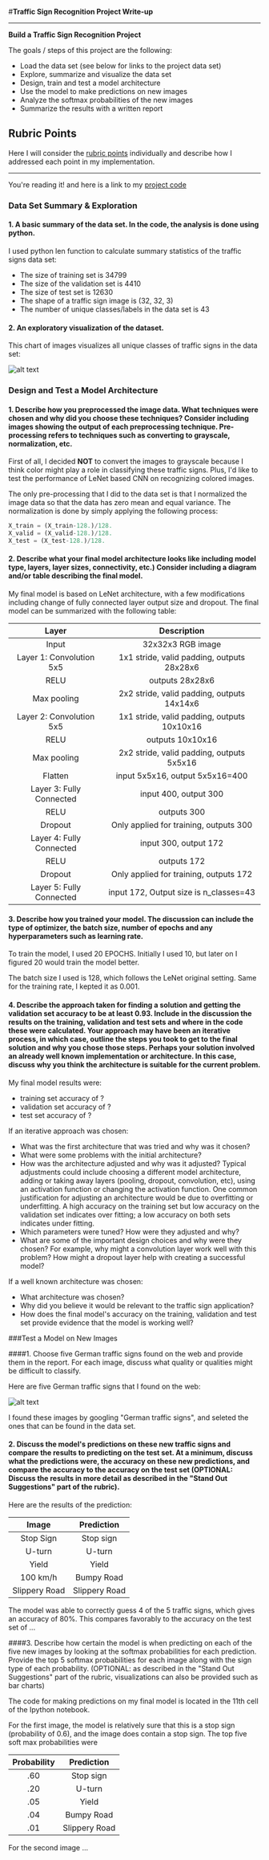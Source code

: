 #**Traffic Sign Recognition Project Write-up** 


---

**Build a Traffic Sign Recognition Project**

The goals / steps of this project are the following:
* Load the data set (see below for links to the project data set)
* Explore, summarize and visualize the data set
* Design, train and test a model architecture
* Use the model to make predictions on new images
* Analyze the softmax probabilities of the new images
* Summarize the results with a written report


[//]: # (Image References)

[image1]: ./Train_Pic_Samples.png "Visualization"
[image2]: ./New_Images.png "Five new images"


## Rubric Points
Here I will consider the [rubric points](https://review.udacity.com/#!/rubrics/481/view) individually and describe how I addressed each point in my implementation.  

---

You're reading it! and here is a link to my [project code](https://github.com/haoyus/Carnd_Term2_Project2/blob/master/Traffic_Sign_Classifier.ipynb)

### Data Set Summary & Exploration

#### 1. A basic summary of the data set. In the code, the analysis is done using python.

I used python len function to calculate summary statistics of the traffic
signs data set:

* The size of training set is 34799
* The size of the validation set is 4410
* The size of test set is 12630
* The shape of a traffic sign image is (32, 32, 3)
* The number of unique classes/labels in the data set is 43

#### 2. An exploratory visualization of the dataset.

This chart of images visualizes all unique classes of traffic signs in the data set:

![alt text][image1]

### Design and Test a Model Architecture

#### 1. Describe how you preprocessed the image data. What techniques were chosen and why did you choose these techniques? Consider including images showing the output of each preprocessing technique. Pre-processing refers to techniques such as converting to grayscale, normalization, etc.

First of all, I decided **NOT** to convert the images to grayscale because I think color might play a role in classifying these traffic signs. Plus, I'd like to test the performance of LeNet based CNN on recognizing colored images.

The only pre-processing that I did to the data set is that I normalized the image data so that the data has zero mean and equal variance.
The normalization is done by simply applying the following process:
```python
X_train = (X_train-128.)/128.
X_valid = (X_valid-128.)/128.
X_test = (X_test-128.)/128.
```

#### 2. Describe what your final model architecture looks like including model type, layers, layer sizes, connectivity, etc.) Consider including a diagram and/or table describing the final model.

My final model is based on LeNet architecture, with a few modifications including change of fully connected layer output size and dropout. The final model can be summarized with the following table:

| Layer         		|     Description	        					| 
|:---------------------:|:---------------------------------------------:| 
| Input         		| 32x32x3 RGB image   							| 
| Layer 1: Convolution 5x5     	| 1x1 stride, valid padding, outputs 28x28x6 	|
| RELU					|					outputs 28x28x6				|
| Max pooling	      	| 2x2 stride, valid padding, outputs 14x14x6 	|
| Layer 2: Convolution 5x5	    | 1x1 stride, valid padding, outputs 10x10x16		|
| RELU		| outputs 10x10x16			|
| Max pooling	      	| 2x2 stride, valid padding, outputs 5x5x16 	|
| Flatten	      	| input 5x5x16, output 5x5x16=400 	|
| Layer 3: Fully Connected   | input 400, output 300		|
| RELU					|					outputs 300			|
| Dropout				|		Only applied for training,	outputs 300			|
| Layer 4: Fully Connected   | input 300, output 172		|
| RELU					|					outputs 172			|
| Dropout				|		Only applied for training, outputs 172			|
| Layer 5: Fully Connected   | input 172, Output size is n_classes=43		|
 


#### 3. Describe how you trained your model. The discussion can include the type of optimizer, the batch size, number of epochs and any hyperparameters such as learning rate.

To train the model, I used 20 EPOCHS. Initially I used 10, but later on I figured 20 would train the model better.

The batch size I used is 128, which follows the LeNet original setting. Same for the training rate, I kepted it as 0.001.

#### 4. Describe the approach taken for finding a solution and getting the validation set accuracy to be at least 0.93. Include in the discussion the results on the training, validation and test sets and where in the code these were calculated. Your approach may have been an iterative process, in which case, outline the steps you took to get to the final solution and why you chose those steps. Perhaps your solution involved an already well known implementation or architecture. In this case, discuss why you think the architecture is suitable for the current problem.

My final model results were:
* training set accuracy of ?
* validation set accuracy of ? 
* test set accuracy of ?

If an iterative approach was chosen:
* What was the first architecture that was tried and why was it chosen?
* What were some problems with the initial architecture?
* How was the architecture adjusted and why was it adjusted? Typical adjustments could include choosing a different model architecture, adding or taking away layers (pooling, dropout, convolution, etc), using an activation function or changing the activation function. One common justification for adjusting an architecture would be due to overfitting or underfitting. A high accuracy on the training set but low accuracy on the validation set indicates over fitting; a low accuracy on both sets indicates under fitting.
* Which parameters were tuned? How were they adjusted and why?
* What are some of the important design choices and why were they chosen? For example, why might a convolution layer work well with this problem? How might a dropout layer help with creating a successful model?

If a well known architecture was chosen:
* What architecture was chosen?
* Why did you believe it would be relevant to the traffic sign application?
* How does the final model's accuracy on the training, validation and test set provide evidence that the model is working well?
 

###Test a Model on New Images

####1. Choose five German traffic signs found on the web and provide them in the report. For each image, discuss what quality or qualities might be difficult to classify.

Here are five German traffic signs that I found on the web:

![alt text][image2]

I found these images by googling "German traffic signs", and seleted the ones that can be found in the data set.

#### 2. Discuss the model's predictions on these new traffic signs and compare the results to predicting on the test set. At a minimum, discuss what the predictions were, the accuracy on these new predictions, and compare the accuracy to the accuracy on the test set (OPTIONAL: Discuss the results in more detail as described in the "Stand Out Suggestions" part of the rubric).

Here are the results of the prediction:

| Image			        |     Prediction	        					| 
|:---------------------:|:---------------------------------------------:| 
| Stop Sign      		| Stop sign   									| 
| U-turn     			| U-turn 										|
| Yield					| Yield											|
| 100 km/h	      		| Bumpy Road					 				|
| Slippery Road			| Slippery Road      							|


The model was able to correctly guess 4 of the 5 traffic signs, which gives an accuracy of 80%. This compares favorably to the accuracy on the test set of ...

####3. Describe how certain the model is when predicting on each of the five new images by looking at the softmax probabilities for each prediction. Provide the top 5 softmax probabilities for each image along with the sign type of each probability. (OPTIONAL: as described in the "Stand Out Suggestions" part of the rubric, visualizations can also be provided such as bar charts)

The code for making predictions on my final model is located in the 11th cell of the Ipython notebook.

For the first image, the model is relatively sure that this is a stop sign (probability of 0.6), and the image does contain a stop sign. The top five soft max probabilities were

| Probability         	|     Prediction	        					| 
|:---------------------:|:---------------------------------------------:| 
| .60         			| Stop sign   									| 
| .20     				| U-turn 										|
| .05					| Yield											|
| .04	      			| Bumpy Road					 				|
| .01				    | Slippery Road      							|


For the second image ... 



